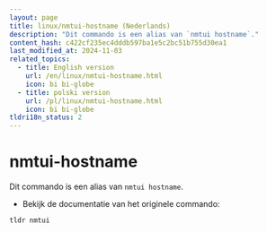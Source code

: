 ```yaml
---
layout: page
title: linux/nmtui-hostname (Nederlands)
description: "Dit commando is een alias van `nmtui hostname`."
content_hash: c422cf235ec4dddb597ba1e5c2bc51b755d30ea1
last_modified_at: 2024-11-03
related_topics:
  - title: English version
    url: /en/linux/nmtui-hostname.html
    icon: bi bi-globe
  - title: polski version
    url: /pl/linux/nmtui-hostname.html
    icon: bi bi-globe
tldri18n_status: 2
---
```

# nmtui-hostname

Dit commando is een alias van `nmtui hostname`.

- Bekijk de documentatie van het originele commando:

`tldr nmtui`
